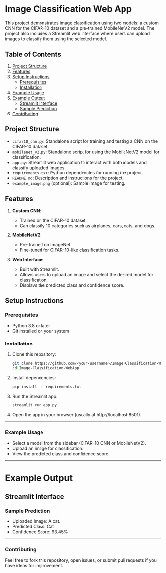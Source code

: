 # Image Classification Web App

This project demonstrates image classification using two models: a custom CNN for the CIFAR-10 dataset and a pre-trained MobileNetV2 model. The project also includes a Streamlit web interface where users can upload images to classify them using the selected model.

## Table of Contents
1. [Project Structure](#project-structure)
2. [Features](#features)
3. [Setup Instructions](#setup-instructions)
    - [Prerequisites](#prerequisites)
    - [Installation](#installation)
4. [Example Usage](#example-usage)
5. [Example Output](#example-output)
    - [Streamlit Interface](#streamlit-interface)
    - [Sample Prediction](#sample-prediction)
6. [Contributing](#contributing)

## Project Structure

- `cifar10_cnn.py`: Standalone script for training and testing a CNN on the CIFAR-10 dataset.
- `mobilenet_v2.py`: Standalone script for using the MobileNetV2 model for classification.
- `app.py`: Streamlit web application to interact with both models and classify uploaded images.
- `requirements.txt`: Python dependencies for running the project.
- `README.md`: Description and instructions for the project.
- `example_image.png` (optional): Sample image for testing.


## Features

1. **Custom CNN**:
   - Trained on the CIFAR-10 dataset.
   - Can classify 10 categories such as airplanes, cars, cats, and dogs.

2. **MobileNetV2**:
   - Pre-trained on ImageNet.
   - Fine-tuned for CIFAR-10-like classification tasks.

3. **Web Interface**:
   - Built with Streamlit.
   - Allows users to upload an image and select the desired model for classification.
   - Displays the predicted class and confidence score.

## Setup Instructions

### Prerequisites
- Python 3.8 or later
- Git installed on your system

### Installation

1. Clone this repository:
   ```bash
   git clone https://github.com/<your-username>/Image-Classification-WebApp.git
   cd Image-Classification-WebApp
2. Install dependencies:
   ```bash
   pip install -r requirements.txt
3. Run the Streamlit app:
   ```bash
   streamlit run app.py
4. Open the app in your browser (usually at http://localhost:8501).
---
### Example Usage
- Select a model from the sidebar (CIFAR-10 CNN or MobileNetV2).
- Upload an image for classification.
- View the predicted class and confidence score.
---

# Example Output
## Streamlit Interface
### Sample Prediction

- Uploaded Image: A cat.
- Predicted Class: Cat
- Confidence Score: 93.45%
---
### Contributing
Feel free to fork this repository, open issues, or submit pull requests if you have ideas for improvement.

